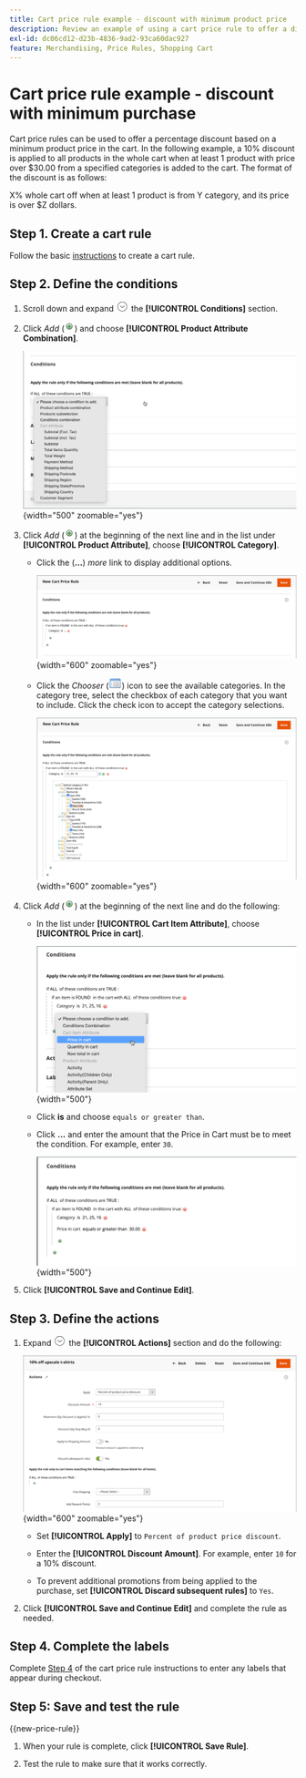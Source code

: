 ```yaml
---
title: Cart price rule example - discount with minimum product price
description: Review an example of using a cart price rule to offer a discount with a minimum purchase.
exl-id: dc06cd12-d23b-4836-9ad2-93ca60dac927
feature: Merchandising, Price Rules, Shopping Cart
---
```

# Cart price rule example - discount with minimum purchase

Cart price rules can be used to offer a percentage discount based on a minimum product price in the cart. In the following example, a 10% discount is applied to all products in the whole cart when at least 1 product with price over $30.00 from a specified categories is added to the cart. The format of the discount is as follows:

   X% whole cart off when at least 1 product is from Y category, and its price is over $Z dollars.

## Step 1. Create a cart rule

Follow the basic [instructions](price-rules-cart.md) to create a cart rule.

## Step 2. Define the conditions

1. Scroll down and expand ![Expansion selector](../assets/icon-display-expand.png) the **[!UICONTROL Conditions]** section.

1. Click _Add_ (![Add icon](../assets/icon-add-green-circle.png)) and choose **[!UICONTROL Product Attribute Combination]**.

    ![Cart price rule condition - product attribute combination](./assets/condition1.png){width="500" zoomable="yes"}

1. Click _Add_ (![Add icon](../assets/icon-add-green-circle.png)) at the beginning of the next line and in the list under **[!UICONTROL Product Attribute]**, choose **[!UICONTROL Category]**.

    - Click the (**…**) _more_ link to display additional options.

      ![Cart price rule condition - category options](./assets/condition3.png){width="600" zoomable="yes"}

    - Click the _Chooser_ (![List icon](../assets/icon-list-chooser.png)) icon to see the available categories. In the category tree, select the checkbox of each category that you want to include. Click the check icon to accept the category selections.

      ![Cart price rule condition - category](./assets/condition4.png){width="600" zoomable="yes"}

1. Click _Add_ (![Add icon](../assets/icon-add-green-circle.png)) at the beginning of the next line and do the following:

    - In the list under **[!UICONTROL Cart Item Attribute]**, choose **[!UICONTROL Price in cart]**.

      ![Cart price rule condition - cart item attribute](./assets/condition5.png){width="500"}

    - Click **is** and choose `equals or greater than`.

    - Click **...** and enter the amount that the Price in Cart must be to meet the condition. For example, enter `30`.

        ![Cart price rule condition - price in cart](./assets/condition6.png){width="500"}

1. Click **[!UICONTROL Save and Continue Edit]**.

## Step 3. Define the actions

1. Expand ![Expansion selector](../assets/icon-display-expand.png) the **[!UICONTROL Actions]** section and do the following:

    ![Cart price rule actions](./assets/minimum-discount-actions.png){width="600" zoomable="yes"}

    - Set **[!UICONTROL Apply]** to `Percent of product price discount`.

    - Enter the **[!UICONTROL Discount Amount]**. For example, enter `10` for a 10% discount.

    - To prevent additional promotions from being applied to the purchase, set **[!UICONTROL Discard subsequent rules]** to `Yes`.

1. Click **[!UICONTROL Save and Continue Edit]** and complete the rule as needed.

## Step 4. Complete the labels

Complete [Step 4](price-rules-cart.md) of the cart price rule instructions to enter any labels that appear during checkout.

## Step 5: Save and test the rule

{{new-price-rule}}

1. When your rule is complete, click **[!UICONTROL Save Rule]**.

1. Test the rule to make sure that it works correctly.
